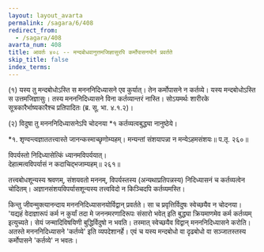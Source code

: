 ```yaml
---
layout: layout_avarta
permalink: /sagara/6/408
redirect_from:
  - /sagara/408
avarta_num: 408
title: आवर्तः ४०८ -- मन्दबोधवानुत्तमजिज्ञासुरपि कर्मोपासनयोर्न प्रवर्तते
skip_title: false
index_terms: 
---
```


(१) यस्य तु मन्दबोधोऽस्ति स मनननिदिध्यासने एव कुर्यात्।
तेन कर्मोपासने न कर्तव्ये। यस्य मन्दबोधोऽस्ति स उत्तमजिज्ञासुः। तस्य
मनननिदिध्यासने विना कर्तव्यान्तरं नास्ति। सोऽयमर्थः शारीरके सूत्रकारैर्भाष्यकारैश्च प्रतिपादितः (ब्र. सू. भा. ४.१.२)।

(२) विदुषा तु मनननिदिध्यासनेऽपि चोदनया *१ कर्तव्यत्वबुद्ध्या
नानुष्ठेये। 

<div class="footnote" markdown="1">
*१. शृण्वन्त्वज्ञाततत्त्वास्ते जानन्कस्माच्छृणोम्यहम्।  
मन्यन्तां संशयापन्ना न मन्येऽहमसंशयः॥ प.तृ. २६०॥

विपर्यस्तो निदिध्यासेत्किं ध्यानमविपर्ययात्।  
देहात्मत्वविपर्यासं न कदाचिद्भजाम्यहम्॥ २६१॥

तत्त्वबोधशून्यस्य श्रवणम्, संशयवतो मननम्, विपर्यस्तस्य (अन्यथाप्रतिपन्नस्य)
निदिध्यासनं च कर्तव्यत्वेन चोदितम्। अज्ञानसंशयविपर्यासशून्यस्य तत्त्वविदो न
किञ्चिदपि कर्तव्यमस्ति।
</div>

किन्तु जीवन्मुक्त्यानन्दाय मनननिदिध्यासनयोर्विद्वान् प्रवर्तते। सा
च प्रवृत्तिर्विदुषः स्वेच्छयैव न चोदनया। 'यद्यहं वेदाज्ञारूपं कर्म न कुर्यां
तदा मे जननमरणादिरूपः संसारो भवेत् इति बुद्ध्या क्रियमाणमेव कर्म कर्तव्यम् इत्युच्यते। सेयं जन्मादिविषयिणी बुद्धिर्विदुषो न भवति। तस्मात् स्वेच्छयैव विद्वान् मनननिदिध्यासने करोति। अतस्ते मनननिदिध्यासने 'कर्तव्ये'
इति व्यपदेशानर्हे। एवं च यस्य मन्दबोधो वा दृढबोधो वा सञ्जातस्तस्य
कर्मोपासने 'कर्तव्ये' न भवतः।
